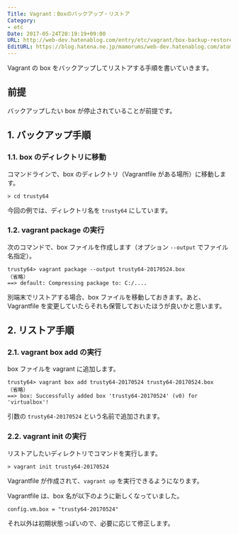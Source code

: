 ```yaml
---
Title: Vagrant：Boxのバックアップ・リストア
Category:
- etc
Date: 2017-05-24T20:19:19+09:00
URL: http://web-dev.hatenablog.com/entry/etc/vagrant/box-backup-restore
EditURL: https://blog.hatena.ne.jp/mamorums/web-dev.hatenablog.com/atom/entry/10328749687251917027
---
```


Vagrant の box をバックアップしてリストアする手順を書いていきます。


## 前提
バックアップしたい box が停止されていることが前提です。


## 1. バックアップ手順
### 1.1. box のディレクトリに移動
コマンドラインで、box のディレクトリ（Vagrantfile がある場所）に移動します。

```
> cd trusty64
```

今回の例では、ディレクトリ名を `trusty64` にしています。


### 1.2. vagrant package の実行
次のコマンドで、box ファイルを作成します（オプション `--output` でファイル名指定）。

```
trusty64> vagrant package --output trusty64-20170524.box
（省略）
==> default: Compressing package to: C:/....
```

別端末でリストアする場合、box ファイルを移動しておきます。あと、Vagrantfile を変更していたらそれも保管しておいたほうが良いかと思います。


## 2. リストア手順
### 2.1. vagrant box add の実行
box ファイルを vagrant に追加します。

```
trusty64> vagrant box add trusty64-20170524 trusty64-20170524.box
（省略）
==> box: Successfully added box 'trusty64-20170524' (v0) for 'virtualbox'!
```

引数の `trusty64-20170524` という名前で追加されます。


### 2.2. vagrant init の実行
リストアしたいディレクトリでコマンドを実行します。

```
> vagrant init trusty64-20170524
```

Vagrantfile が作成されて、`vagrant up` を実行できるようになります。

Vagrantfile は、box 名が以下のように新しくなっていました。

```
config.vm.box = "trusty64-20170524"
```

それ以外は初期状態っぽいので、必要に応じて修正します。
